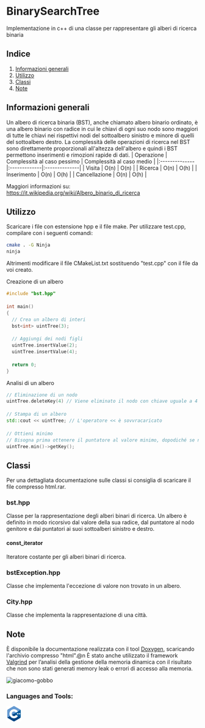 # BinarySearchTree
Implementazione in c++ di una classe per rappresentare gli alberi di ricerca binaria

## Indice
1. [Informazioni generali](#informazioni-generali)
2. [Utilizzo](#utilizzo)
3. [Classi](#classi)
4. [Note](#note)

## Informazioni generali

Un albero di ricerca binaria (BST), anche chiamato albero binario ordinato, è una albero binario con radice in cui le chiavi di ogni suo nodo sono maggiori di tutte le chiavi nei rispettivi nodi del sottoalbero sinistro e minore di quelli del sottoalbero destro. La complessità delle operazioni di ricerca nel BST sono direttamente proporzionali all'altezza dell'albero e quindi i BST permettono inserimenti e rimozioni rapide di dati.
| Operazione | Complessità al caso pessimo | Complessità al caso medio |
|:--------------|:-------------|:--------------|
| Visita | O(n) | O(n) |
| Ricerca | O(n) | O(h) |
| Inserimento | O(n) | O(h) |
| Cancellazione | O(n) | O(h) |

Maggiori informazioni su: https://it.wikipedia.org/wiki/Albero_binario_di_ricerca

## Utilizzo
Scaricare i file con estensione hpp e il file make. Per utilizzare test.cpp, compilare con i seguenti comandi:
```bash
cmake . -G Ninja
ninja
```
Altrimenti modificare il file CMakeList.txt sostituendo "test.cpp" con il file da voi creato.

Creazione di un albero
```cpp
#include "bst.hpp"

int main()
{
  // Crea un albero di interi
  bst<int> uintTree(3);
  
  // Aggiungi dei nodi figli
  uintTree.insertValue(2);
  uintTree.insertValue(4);
  
  return 0;
}
```
Analisi di un albero
```cpp
// Eliminazione di un nodo
uintTree.deleteKey(4) // Viene eliminato il nodo con chiave uguale a 4 (se è presente)

// Stampa di un albero
std::cout << uintTree; // L'operatore << è sovvracaricato

// Ottieni minimo
// Bisogna prima ottenere il puntatore al valore minimo, dopodiché se ne ottiene il valore della chiave con il metodo getKey()
uintTree.min()->getKey();
```

## Classi
Per una dettagliata documentazione sulle classi si consiglia di scaricare il file compresso html.rar.
### bst.hpp
Classe per la rappresentazione degli alberi binari di ricerca. Un albero è definito in modo ricorsivo dal valore della sua radice, dal puntatore al nodo genitore e dai puntatori ai suoi sottoalberi sinistro e destro.
#### const_iterator
Iteratore costante per gli alberi binari di ricerca.
### bstException.hpp
Classe che implementa l'eccezione di valore non trovato in un albero.
### City.hpp
Classe che implementa la rappresentazione di una città.

## Note
È disponibile la documentazione realizzata con il tool [Doxygen](https://www.doxygen.nl/), scaricando l'archivio compresso "html".@n
È stato anche utilizzato il framework [Valgrind](https://valgrind.org/) per l’analisi della gestione della memoria dinamica con il risultato che non sono stati generati memory leak o errori di accesso alla memoria.

<p align="left"> <img src="https://komarev.com/ghpvc/?username=giacomo-gobbo&label=Visite&color=ed3535&style=flat" alt="giacomo-gobbo" /> </p>

<h3 align="left">Languages and Tools:</h3>
<p align="left"> <a href="https://www.w3schools.com/cpp/" target="_blank" rel="noreferrer"> <img src="https://raw.githubusercontent.com/devicons/devicon/master/icons/cplusplus/cplusplus-original.svg" alt="cplusplus" width="40" height="40"/> </a> </p>
